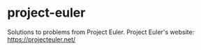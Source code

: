 # project-euler
Solutions to problems from Project Euler.
Project Euler's website: https://projecteuler.net/
